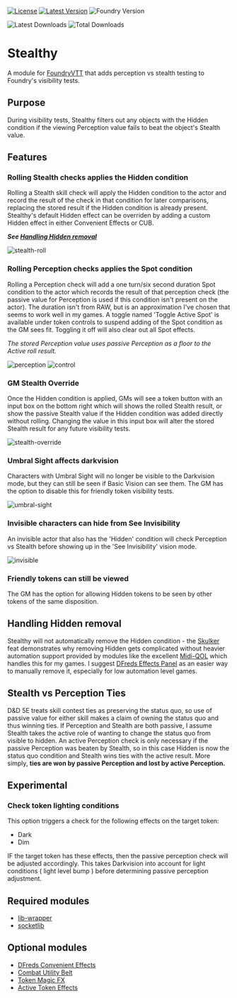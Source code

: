 [![License](https://img.shields.io/github/license/eligarf/stealthy?label=License)](LICENSE)
[![Latest Version](https://img.shields.io/github/v/release/eligarf/stealthy?display_name=tag&sort=semver&label=Latest%20Version)](https://github.com/eligarf/stealthy/releases/latest)
![Foundry Version](https://img.shields.io/endpoint?url=https://foundryshields.com/version?url=https%3A%2F%2Fraw.githubusercontent.com%2Feligarf%2Fstealthy%2Fdev%2Fmodule.json)

![Latest Downloads](https://img.shields.io/github/downloads/eligarf/stealthy/latest/total?color=blue&label=latest%20downloads)
![Total Downloads](https://img.shields.io/github/downloads/eligarf/stealthy/total?color=blue&label=total%20downloads)
# Stealthy

A module for [FoundryVTT](https://foundryvtt.com) that adds perception vs stealth testing to Foundry's visibility tests.

## Purpose

During visibility tests, Stealthy filters out any objects with the Hidden condition if the viewing Perception value fails to beat the object's Stealth value.

## Features

### **Rolling Stealth checks applies the Hidden condition**
Rolling a Stealth skill check will apply the Hidden condition to the actor and record the result of the check in that condition for later comparisons, replacing the stored result if the Hidden condition is already present. Stealthy's default Hidden effect can be overriden by adding a custom Hidden effect in either Convenient Effects or CUB.

***See [Handling Hidden removal](#handling-hidden-removal)***

![stealth-roll](https://user-images.githubusercontent.com/16523503/209989026-e0d2dad2-8dc1-459c-8824-a2332ce8a9cd.gif)

### **Rolling Perception checks applies the Spot condition**
Rolling a Perception check will add a one turn/six second duration Spot condition to the actor which records the result of that perception check (the passive value for Perception is used if this condition isn't present on the actor). The duration isn't from RAW, but is an approximation I've chosen that seems to work well in my games. A toggle named 'Toggle Active Spot' is available under token controls to suspend adding of the Spot condition as the GM sees fit. Toggling it off will also clear out all Spot effects.

*The stored Perception value uses passive Perception as a floor to the Active roll result.*

![perception](https://user-images.githubusercontent.com/16523503/209989470-aac2bdb4-fee4-44c0-a6b7-916e69353081.gif)
![control](https://user-images.githubusercontent.com/16523503/210176825-3fcb3183-81db-4f64-836a-81f29199b580.png)

### **GM Stealth Override**
Once the Hidden condition is applied, GMs will see a token button with an input box on the bottom right which will shows the rolled Stealth result, or show the passive Stealth value if the Hidden condition was added directly without rolling. Changing the value in this input box will alter the stored Stealth result for any future visibility tests.

![stealth-override](https://user-images.githubusercontent.com/16523503/209896031-675ab0e3-93e6-4d9c-8eeb-c11abe39fdab.gif)

### **Umbral Sight affects darkvision**
Characters with Umbral Sight will no longer be visible to the Darkvision mode, but they can still be seen if Basic Vision can see them. The GM has the option to disable this for friendly token visibility tests.

![umbral-sight](https://user-images.githubusercontent.com/16523503/209987083-487aee33-b75e-452f-9433-7302ffdaeab3.gif)

### **Invisible characters can hide from See Invisibility**
An invisible actor that also has the 'Hidden' condition will check Perception vs Stealth before showing up in the 'See Invisibility' vision mode.

![invisible](https://user-images.githubusercontent.com/16523503/210176827-03fda57a-6d09-4144-8253-b8b7cd9155ac.gif)

### **Friendly tokens can still be viewed**
The GM has the option for allowing Hidden tokens to be seen by other tokens of the same disposition.

## Handling Hidden removal
Stealthy will not automatically remove the Hidden condition - the [Skulker](https://www.dndbeyond.com/feats/skulker) feat demonstrates why removing Hidden gets complicated without heavier automation support provided by modules like the excellent [Midi-QOL](https://foundryvtt.com/packages/midi-qol) which handles this for my games. I suggest [DFreds Effects Panel](https://foundryvtt.com/packages/dfreds-effects-panel) as an easier way to manually remove it, especially for low automation level games. 
## Stealth vs Perception Ties
D&D 5E treats skill contest ties as preserving the status quo, so use of passive value for either skill makes a claim of owning the status quo and thus winning ties. If Perception and Stealth are both passive, I assume Stealth takes the active role of wanting to change the status quo from visible to hidden. An active Perception check is only necessary if the passive Perception was beaten by Stealth, so in this case Hidden is now the status quo condition and Stealth wins ties with the active result. More simply, **ties are won by passive Perception and lost by active Perception.**

## Experimental

### Check token lighting conditions
This option triggers a check for the following effects on the target token:
- Dark
- Dim

IF the target token has these effects, then the passive perception check will be adjusted accordingly.
This takes Darkvision into account for light conditions ( light level bump ) before determining passive perception adjustment.

## Required modules
* [lib-wrapper](https://foundryvtt.com/packages/lib-wrapper)
* [socketlib](https://github.com/manuelVo/foundryvtt-socketlib)
## Optional modules
* [DFreds Convenient Effects](https://foundryvtt.com/packages/dfreds-convenient-effects)
* [Combat Utility Belt](https://foundryvtt.com/packages/combat-utility-belt)
* [Token Magic FX](https://foundryvtt.com/packages/tokenmagic)
* [Active Token Effects](https://foundryvtt.com/packages/ATL)
